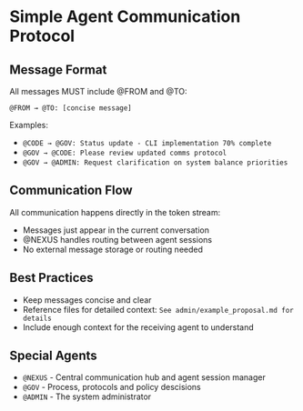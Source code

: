 # Simple Agent Communication Protocol

## Message Format
All messages MUST include @FROM and @TO:

```
@FROM → @TO: [concise message]
```

Examples:
- `@CODE → @GOV: Status update - CLI implementation 70% complete`
- `@GOV → @CODE: Please review updated comms protocol`
- `@GOV → @ADMIN: Request clarification on system balance priorities`

## Communication Flow
All communication happens directly in the token stream:
- Messages just appear in the current conversation
- @NEXUS handles routing between agent sessions
- No external message storage or routing needed

## Best Practices
- Keep messages concise and clear
- Reference files for detailed context: `See admin/example_proposal.md for details`
- Include enough context for the receiving agent to understand

## Special Agents
- `@NEXUS` - Central communication hub and agent session manager
- `@GOV` - Process, protocols and policy descisions
- `@ADMIN` - The system administrator
